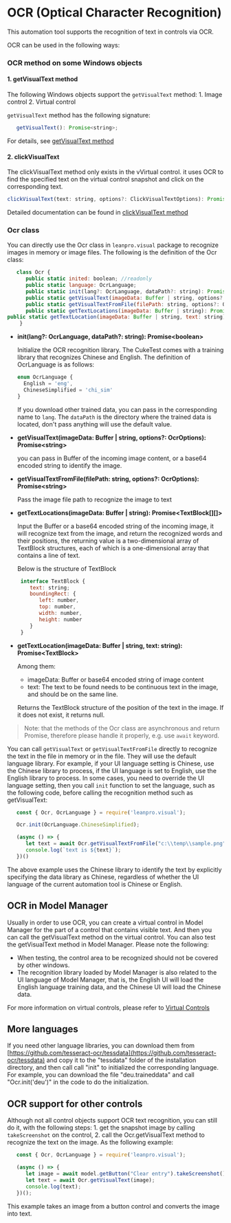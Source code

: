 # OCR \(Optical Character Recognition\)

This automation tool supports the recognition of text in controls via OCR.

OCR can be used in the following ways:

### OCR method on some Windows objects

#### 1. getVisualText method

The following Windows objects support the `getVisualText` method: 1. Image control 2. Virtual control

`getVisualText` method has the following signature:

```javascript
   getVisualText(): Promise<string>;
```

For details, see [getVisualText method](virtual_api.md#getVisualTest)

#### 2. clickVisualText

The clickVisualText method only exists in the vVirtual control. it uses OCR to find the specified text on the virtual control snapshot and click on the corresponding text.

```javascript
clickVisualText(text: string, options?: ClickVisualTextOptions): Promise<void>;
```

Detailed documentation can be found in [clickVisualText method](virtual_api.md#clickVisualText)

### Ocr class

You can directly use the Ocr class in `leanpro.visual` package to recognize images in memory or image files. The following is the definition of the Ocr class:

```javascript
   class Ocr {
      public static inited: boolean; //readonly
      public static language: OcrLanguage;
      public static init(lang?: OcrLanguage, dataPath?: string): Promise<boolean>;
      public static getVisualText(imageData: Buffer | string, options?: OcrOptions): Promise<string>;
      public static getVisualTextFromFile(filePath: string, options?: OcrOptions): Promise<string>;
      public static getTextLocations(imageData: Buffer | string): Promise<TextBlock[][]>;
public static getTextLocation(imageData: Buffer | string, text: string): Promise<TextBlock>;
    }
```

* **init\(lang?: OcrLanguage, dataPath?: string\): Promise&lt;boolean&gt;**

  Initialize the OCR recognition library. The CukeTest comes with a training library that recognizes Chinese and English. The definition of OcrLanguage is as follows:

  ```javascript
  enum OcrLanguage {
    English = 'eng',
    ChineseSimplified = 'chi_sim'
  }
  ```

  If you download other trained data, you can pass in the corresponding name to `lang`. The `dataPath` is the directory where the trained data is located, don't pass anything will use the default value.

* **getVisualText\(imageData: Buffer \| string, options?: OcrOptions\): Promise&lt;string&gt;**

  you can pass in Buffer of the incoming image content, or a base64 encoded string to identify the image.

* **getVisualTextFromFile\(filePath: string, options?: OcrOptions\): Promise&lt;string&gt;**

  Pass the image file path to recognize the image to text

* **getTextLocations\(imageData: Buffer \| string\): Promise&lt;TextBlock\[\]\[\]&gt;**

  Input the Buffer or a base64 encoded string of the incoming image, it will recognize text from the image, and return the recognized words and their positions, the returning value is a two-dimensional array of TextBlock structures, each of which is a one-dimensional array that contains a line of text.

  Below is the structure of TextBlock

  ```javascript
   interface TextBlock {
      text: string;
      boundingRect: {
         left: number,
         top: number,
         width: number,
         height: number
      }
   }
  ```

* **getTextLocation\(imageData: Buffer \| string, text: string\): Promise&lt;TextBlock&gt;**

  Among them:

  * imageData: Buffer or base64 encoded string of image content
  * text: The text to be found needs to be continuous text in the image, and should be on the same line.

  Returns the TextBlock structure of the position of the text in the image. If it does not exist, it returns null.

> Note: that the methods of the Ocr class are asynchronous and return Promise, therefore please handle it properly, e.g. use `await` keyword.

You can call `getVisualText` or `getVisualTextFromFile` directly to recognize the text in the file in memory or in the file. They will use the default language library. For example, if your UI language setting is Chinese, use the Chinese library to process, if the UI language is set to English, use the English library to process. In some cases, you need to override the UI language setting, then you call `init` function to set the language, such as the following code, before calling the recognition method such as getVisualText:

```javascript
   const { Ocr, OcrLanguage } = require('leanpro.visual');

   Ocr.init(OcrLanguage.ChineseSimplified);

   (async () => {
      let text = await Ocr.getVisualTextFromFile("c:\\temp\\sample.png");
      console.log(`text is ${text}`);
   })()
```

The above example uses the Chinese library to identify the text by explicitly specifying the data library as Chinese, regardless of whether the UI language of the current automation tool is Chinese or English.

## OCR in Model Manager

Usually in order to use OCR, you can create a virtual control in Model Manager for the part of a control that contains visible text. And then you can call the getVisualText method on the virtual control. You can also test the getVisualText method in Model Manager. Please note the following:

* When testing, the control area to be recognized should not be covered by other windows.
* The recognition library loaded by Model Manager is also related to the UI language of Model Manager, that is, the English UI will load the English language training data, and the Chinese UI will load the Chinese data.

For more information on virtual controls, please refer to [Virtual Controls](../model_mgr/virtual_control.md)

## More languages

If you need other language libraries, you can download them from [https://github.com/tesseract-ocr/tessdata](https://github.com/tesseract-ocr/tessdata) and copy it to the "tessdata" folder of the installation directory, and then call call "init" to initialized the corresponding language. For example, you can download the file "deu.traineddata" and call "Ocr.init\('deu'\)" in the code to do the initialization.

## OCR support for other controls

Although not all control objects support OCR text recognition, you can still do it, with the following steps: 1. get the snapshot image by calling `takeScreenshot` on the control, 2. call the Ocr.getVisualText method to recognize the text on the image. As the following example:

```javascript
   const { Ocr, OcrLanguage } = require('leanpro.visual');

   (async () => {
      let image = await model.getButton("Clear entry").takeScreenshot();
      let text = await Ocr.getVisualText(image);
      console.log(text);
   })();
```

This example takes an image from a button control and converts the image into text.

